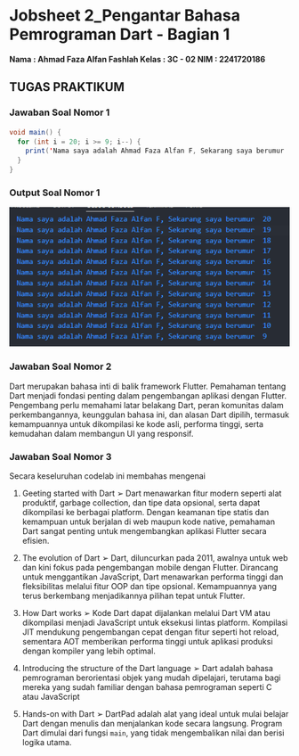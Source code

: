 # Jobsheet 2_Pengantar Bahasa Pemrograman Dart - Bagian 1


**Nama : Ahmad Faza Alfan Fashlah
Kelas : 3C - 02
NIM : 2241720186**

## TUGAS PRAKTIKUM
### Jawaban Soal Nomor 1
```java
void main() {
  for (int i = 20; i >= 9; i--) {
    print('Nama saya adalah Ahmad Faza Alfan F, Sekarang saya berumur  $i');
  }
}
```
### Output Soal Nomor 1
<img src="Output_Nomor1.png">

### Jawaban Soal Nomor 2
Dart merupakan bahasa inti di balik framework Flutter. Pemahaman tentang Dart menjadi fondasi penting dalam pengembangan aplikasi dengan Flutter. Pengembang perlu memahami latar belakang Dart, peran komunitas dalam perkembangannya, keunggulan bahasa ini, dan alasan Dart dipilih, termasuk kemampuannya untuk dikompilasi ke kode asli, performa tinggi, serta kemudahan dalam membangun UI yang responsif.

### Jawaban Soal Nomor 3
Secara keseluruhan codelab ini membahas mengenai  
1. Geeting started with Dart 
➢ Dart menawarkan fitur modern seperti alat produktif, garbage collection, dan tipe data opsional, serta dapat dikompilasi ke berbagai platform. Dengan keamanan tipe statis dan kemampuan untuk berjalan di web maupun kode native, pemahaman Dart sangat penting untuk mengembangkan aplikasi Flutter secara efisien. 

2. The evolution of Dart 
➢ Dart, diluncurkan pada 2011, awalnya untuk web dan kini fokus pada pengembangan mobile dengan Flutter. Dirancang untuk menggantikan JavaScript, Dart menawarkan performa tinggi dan fleksibilitas melalui fitur OOP dan tipe opsional. Kemampuannya yang terus berkembang menjadikannya pilihan tepat untuk Flutter. 

3. How Dart works 
➢ Kode Dart dapat dijalankan melalui Dart VM atau dikompilasi menjadi JavaScript untuk eksekusi lintas platform. Kompilasi JIT mendukung pengembangan cepat dengan fitur seperti hot reload, sementara AOT memberikan performa tinggi untuk aplikasi produksi dengan kompiler yang lebih optimal. 

4. Introducing the structure of the Dart language 
➢ Dart adalah bahasa pemrograman berorientasi objek yang mudah dipelajari, terutama bagi mereka yang sudah familiar dengan bahasa pemrograman seperti C atau JavaScript 

5. Hands-on with Dart 
➢ DartPad adalah alat yang ideal untuk mulai belajar Dart dengan menulis dan menjalankan kode secara langsung. Program Dart dimulai dari fungsi `main`, yang tidak mengembalikan nilai dan berisi logika utama.